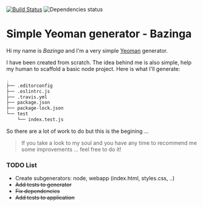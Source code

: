 [![Build Status](https://travis-ci.org/JuanMaRuiz/simple-yeoman-generator.svg?branch=master)](https://travis-ci.org/JuanMaRuiz/simple-yeoman-generator)
![Dependencies status](https://david-dm.org/JuanMaRuiz/simple-yeoman-generator.svg)

# Simple Yeoman generator - Bazinga
Hi my name is *Bazinga* and I'm a very simple [Yeoman](yeoman.io) generator.

I have been created from scratch. The idea behind me is also simple, help my human to scaffold a basic node project. Here is what I'll generate:

```bash
.
├── .editorconfig
├── .eslintrc.js
├── .travis.yml
├── package.json
├── package-lock.json
└── test
    └── index.test.js
```

So there are a lot of work to do but this is the begining ...

> If you take a look to my soul and you have any time to recommend me some improvements ... feel free to do it!

### TODO List
* Create subgenerators: node, webapp (index.html, styles.css, ..)
* ~~Add tests to generator~~
* ~~Fix dependencies~~
* ~~Add tests to application~~
